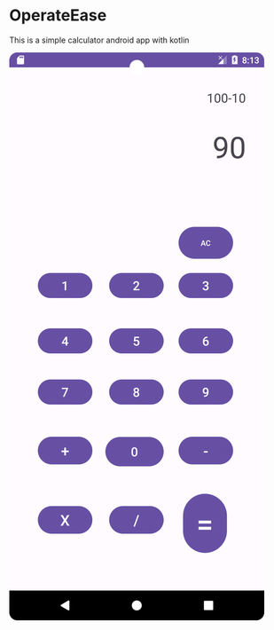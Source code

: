 # OperateEase
This is a simple calculator android app with kotlin

![Screenshot 1](./screens/Screenshot_20230714_081312.png)

